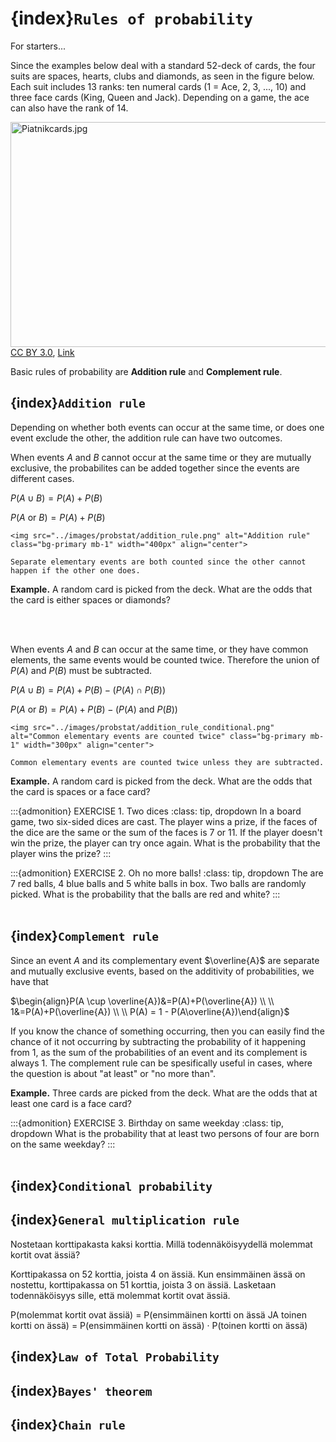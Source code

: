 # {index}`Rules of probability`
For starters...

Since the examples below deal with a standard 52-deck of cards, the four suits are spaces, hearts, clubs and diamonds, as seen in the figure below. Each suit includes 13 ranks: ten numeral cards (1 = Ace, 2, 3, ..., 10) and three face cards (King, Queen and Jack). Depending on a game, the ace can also have the rank of 14.

<p><a href="https://commons.wikimedia.org/wiki/File:Piatnikcards.jpg#/media/File:Piatnikcards.jpg"><img src="https://upload.wikimedia.org/wikipedia/commons/0/02/Piatnikcards.jpg" alt="Piatnikcards.jpg" height="360" width="770"></a><br><a href="https://creativecommons.org/licenses/by/3.0" title="Creative Commons Attribution 3.0">CC BY 3.0</a>, <a href="https://commons.wikimedia.org/w/index.php?curid=7104281">Link</a></p>

Basic rules of probability are **Addition rule** and **Complement rule**.

## {index}`Addition rule`
Depending on whether both events can occur at the same time, or does one event exclude the other, the addition rule can have two outcomes.

When events $A$ and $B$ cannot occur at the same time or they are mutually exclusive, the probabilites can be added together since the events are different cases.

$P(A \cup B)=P(A)+P(B)$

$P(A \ \text{or} \ B)=P(A)+P(B)$

```{figure-md} addition_rule
<img src="../images/probstat/addition_rule.png" alt="Addition rule" class="bg-primary mb-1" width="400px" align="center">

Separate elementary events are both counted since the other cannot happen if the other one does.
```

**Example.** A random card is picked from the deck. What are the odds that the card is either spaces or diamonds?

<br></br>

When events $A$ and $B$ can occur at the same time, or they have common elements, the same events would be counted twice. Therefore the union of $P(A)$ and $P(B)$ must be subtracted.

$P(A \cup B)=P(A)+P(B)-(P(A) \cap P(B))$

$P(A \ \text{or} \ B)=P(A)+P(B)-(P(A) \ \text{and} \ P(B))$

```{figure-md} addition_rule_conditional
<img src="../images/probstat/addition_rule_conditional.png" alt="Common elementary events are counted twice" class="bg-primary mb-1" width="300px" align="center">

Common elementary events are counted twice unless they are subtracted.
```

**Example.** A random card is picked from the deck. What are the odds that the card is spaces or a face card?

:::{admonition} EXERCISE 1. Two dices
:class: tip, dropdown
In a board game, two six-sided dices are cast. The player wins a prize, if the faces of the dice are the same or the sum of the faces is 7 or 11. If the player doesn't win the prize, the player can try once again. What is the probability that the player wins the prize?
:::

:::{admonition} EXERCISE 2. Oh no more balls!
:class: tip, dropdown
The are 7 red balls, 4 blue balls and 5 white balls in box. Two balls are randomly picked. What is the probability that the balls are red and white?
:::
<br></br>

## {index}`Complement rule`
Since an event $A$ and its complementary event $\overline{A}$ are separate and mutually exclusive events, based on the additivity of probabilities, we have that 

$\begin{align}P(A \cup \overline{A})&=P(A)+P(\overline{A}) \\ \\
1&=P(A)+P(\overline{A}) \\ \\
P(A) = 1 - P(A\overline{A})\end{align}$

If you know the chance of something occurring, then you can easily find the chance of it not occurring by subtracting the probability of it happening from 1, as the sum of the probabilities of an event and its complement is always 1. The complement rule can be spesifically useful in cases, where the question is about "at least" or "no more than".

**Example.** Three cards are picked from the deck. What are the odds that at least one card is a face card?

:::{admonition} EXERCISE 3. Birthday on same weekday
:class: tip, dropdown
What is the probability that at least two persons of four are born on the same weekday?
:::
<br></br>

## {index}`Conditional probability`

## {index}`General multiplication rule`
Nostetaan korttipakasta kaksi korttia. Millä todennäköisyydellä molemmat kortit ovat ässiä?

Korttipakassa on 52 korttia, joista 4 on ässiä. Kun ensimmäinen ässä on nostettu, korttipakassa on 51 korttia, joista 3 on ässiä. Lasketaan todennäköisyys sille, että molemmat kortit ovat ässiä.
 
P(molemmat kortit ovat ässiä)
= P(ensimmäinen kortti on ässä JA toinen kortti on ässä)
= P(ensimmäinen kortti on ässä) · P(toinen kortti on ässä)

## {index}`Law of Total Probability`

## {index}`Bayes' theorem`

## {index}`Chain rule`